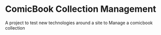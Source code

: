 # ComicBook Collection Management

A project to test new technologies around a site to Manage a comicbook collection